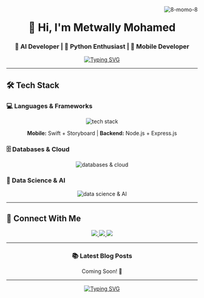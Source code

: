 <img align="right" src="https://komarev.com/ghpvc/?username=8-momo-8&label=Profile%20views&color=813d9c&style=plastic" alt="8-momo-8" />

<h1 align="center">👋 Hi, I'm Metwally Mohamed</h1>
<h3 align="center">🔭 AI Developer | 🐍 Python Enthusiast | 📱 Mobile Developer</h3>

<div align="center">
  <a href="https://git.io/typing-svg">
    <img src="https://readme-typing-svg.herokuapp.com?font=Fira+Code&size=22&pause=1000&color=7E3ACE&center=true&vCenter=true&width=600&lines=AI+%7C+Machine+Learning;Full-Stack+Developer;Mobile+App+Developer;Open-Source+Contributor;Tech+Writer" alt="Typing SVG" />
  </a>
</div>

---

## 🛠️ Tech Stack

### 💻 Languages & Frameworks
<p align="center">
  <img src="https://skillicons.dev/icons?i=py,tensorflow,pytorch,cs,java,cpp,swift,nodejs,express,bash,html,css" alt="tech stack" />
</p>
<p align="center">
  <strong>Mobile:</strong> Swift + Storyboard | <strong>Backend:</strong> Node.js + Express.js
</p>

### 🗄️ Databases & Cloud
<p align="center">
  <img src="https://skillicons.dev/icons?i=mongodb,mysql,postgresql,azure,docker,git" alt="databases & cloud" />
</p>

### 🔬 Data Science & AI
<p align="center">
  <img src="https://skillicons.dev/icons?i=pandas,numpy,opencv,matplotlib,tensorflow,pytorch,scikit-learn" alt="data science & AI" />
</p>

---


## 🤝 Connect With Me

<p align="center">
  <a href="https://www.linkedin.com/in/mohamed-metwally-588470240/">
    <img src="https://img.shields.io/badge/LinkedIn-0077B5?style=for-the-badge&logo=linkedin&logoColor=white" />
  </a>
  <a href="mailto:medo349medo@gmail.com">
    <img src="https://img.shields.io/badge/Gmail-D14836?style=for-the-badge&logo=gmail&logoColor=white" />
  </a>
  <a href="https://www.instagram.com/_8__momo_8__/">
    <img src="https://img.shields.io/badge/Instagram-E4405F?style=for-the-badge&logo=instagram&logoColor=white" />
  </a>
</p>

---


<div align="center">
  <h3>📚 Latest Blog Posts</h3>
  <!-- Add your blog posts here -->
  Coming Soon! 🚀
</div>

---

<div align="center">
  <a href="https://git.io/typing-svg">
    <img src="https://readme-typing-svg.herokuapp.com?font=Fira+Code&size=24&pause=1000&color=7E3ACE&center=true&vCenter=true&width=600&lines=Thanks+for+visiting!+✌️;Let's+collaborate+and+create!+🚀" alt="Typing SVG" />
  </a>
</div>
